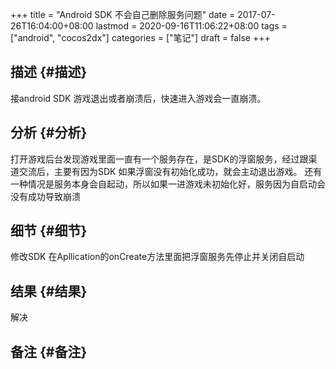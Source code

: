 +++
title = "Android SDK 不会自己删除服务问题"
date = 2017-07-26T16:04:00+08:00
lastmod = 2020-09-16T11:06:22+08:00
tags = ["android", "cocos2dx"]
categories = ["笔记"]
draft = false
+++

## 描述 {#描述}

接android SDK 游戏退出或者崩溃后，快速进入游戏会一直崩溃。
<!--more-->


## 分析 {#分析}

打开游戏后台发现游戏里面一直有一个服务存在，是SDK的浮窗服务，经过跟渠道交流后，主要有因为SDK
如果浮窗没有初始化成功，就会主动退出游戏。
还有一种情况是服务本身会自起动，所以如果一进游戏未初始化好，服务因为自启动会没有成功导致崩溃


## 细节 {#细节}

修改SDK
在Apllication的onCreate方法里面把浮窗服务先停止并关闭自启动


## 结果 {#结果}

解决


## 备注 {#备注}
